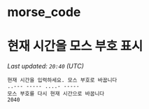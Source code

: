 # morse_code
# 현재 시간을 모스 부호 표시
<!-- MORSE_TIME_START -->
_Last updated: `20:40` (UTC)_

```
현재 시간을 입력하세요. 모스 부호로 바꿉니다
..--- ----- ....- -----
모스 부호를 다시 현재 시간으로 바꿉니다
2040
```
<!-- MORSE_TIME_END -->
